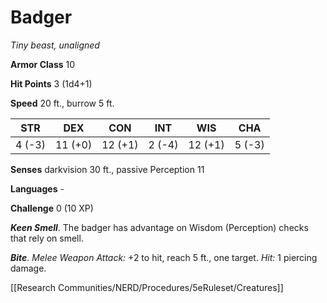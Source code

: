 # Badger

*Tiny beast, unaligned*

**Armor Class** 10

**Hit Points** 3 (1d4+1)

**Speed** 20 ft., burrow 5 ft.

| STR    | DEX     | CON     | INT    | WIS     | CHA    |
|--------|---------|---------|--------|---------|--------|
| 4 (-3) | 11 (+0) | 12 (+1) | 2 (-4) | 12 (+1) | 5 (-3) |

**Senses** darkvision 30 ft., passive Perception 11

**Languages** -

**Challenge** 0 (10 XP)

***Keen Smell***. The badger has advantage on Wisdom (Perception) checks that rely on smell.


***Bite***. *Melee Weapon Attack:* +2 to hit, reach 5 ft., one target. *Hit:* 1 piercing damage.


[[Research Communities/NERD/Procedures/5eRuleset/Creatures]]